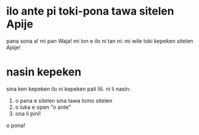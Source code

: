 # ilo ante pi toki-pona tawa sitelen Apije
pana sona a! mi pan Waja! mi lon e ilo ni tan ni: mi wile toki kepeken sitelen Apije!

# nasin kepeken
sina ken kepeken ilo ni kepeken pali lili. ni li nasin:
1. o pana e sitelen sina tawa tomo sitelen
2. o luka e open "o ante"
3. ona li pini!

o pona!
